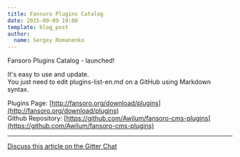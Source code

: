 ```yaml
---
title: Fansoro Plugins Catalog
date: 2015-09-09 19:00
template: blog_post
author:
  name: Sergey Romanenko
---
```


Fansoro Plugins Catalog - launched!  

It's easy to use and update.   
You just need to edit plugins-list-en.md on a GitHub using Markdown syntax.  

Plugins Page: [http://fansoro.org/download/plugins](http://fansoro.org/download/plugins)  
Github Repository: [https://github.com/Awilum/fansoro-cms-plugins](https://github.com/Awilum/fansoro-cms-plugins)  

<hr>  

[<i class="fa fa-comments"></i> Discuss this article on the Gitter Chat](https://gitter.im/fansoro-cms/fansoro)  
